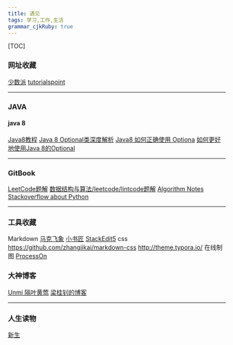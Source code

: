 ```yaml
---
title: 遇见
tags: 学习,工作,生活
grammar_cjkRuby: true
---
```




[TOC]


### 网址收藏
[少数派](https://sspai.com/)
[tutorialspoint](https://www.tutorialspoint.com/)


----------


### JAVA

#### java 8
[Java8教程](http://www.jdon.com/idea/java/java-8-tutorial.html)
[Java 8 Optional类深度解析]( http://www.importnew.com/6675.html)
[Java8 如何正确使用 Optiona]( http://www.importnew.com/26066.html)
[如何更好地使用Java 8的Optional]( http://www.jdon.com/idea/java/using-optional-effectively-in-java-8.html)


----------


### GitBook
[LeetCode题解](https://www.gitbook.com/book/siddontang/leetcode-solution/details)
[数据结构与算法/leetcode/lintcode题解](https://algorithm.yuanbin.me/zh-hans/index.html)
[Algorithm Notes](https://www.gitbook.com/book/mnmunknown/algorithm-notes/details)
[Stackoverflow about Python](https://www.gitbook.com/book/taizilongxu/stackoverflow-about-python/details)


----------

### 工具收藏
Markdown
[马克飞象](https://maxiang.io/basic)
[小书匠](http://markdown.xiaoshujiang.com)
[StackEdit5](https://stackedit.io/app)
css
https://github.com/zhangjikai/markdown-css
http://theme.typora.io/
在线制图
[ProcessOn](https://www.processon.com/)

### 大神博客
[ Unmi 隔叶黄莺](https://unmi.cc/)
[梁桂钊的博客](http://blog.720ui.com/)


----------


### 人生读物
[新生](https://www.gitbook.com/book/xiaolai/reborn/details)